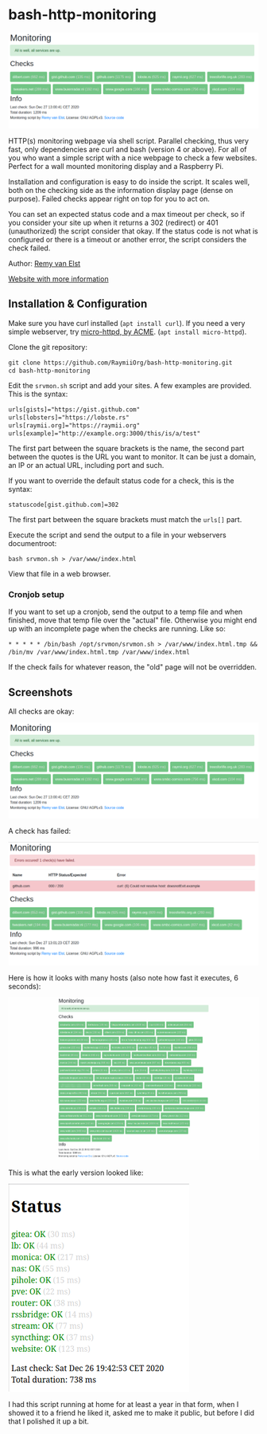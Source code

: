 # bash-http-monitoring

![all is well image][1]

HTTP(s) monitoring webpage via shell script. Parallel checking, thus very fast, only dependencies are
curl and bash (version 4 or above). For all of you who want a simple script with a nice webpage to check
a few websites. Perfect for a wall mounted monitoring display and a Raspberry Pi.

Installation and configuration is easy to do inside the script. It scales well, both on the checking side
as the information display page (dense on purpose). Failed checks appear right on top for you to act on.

You can set an expected status code and a max timeout per check, so if you consider your site up when
it returns a 302 (redirect) or 401 (unauthorized) the script consider that okay. If the status code
is not what is configured or there is a timeout or another error, the script considers the check failed.

Author: [Remy van Elst][6]

[Website with more information][8]

## Installation & Configuration

Make sure you have curl installed (`apt install curl`). If you need a very simple webserver, try [micro-httpd, by ACME][5]. (`apt install micro-httpd`).

Clone the git repository:

	git clone https://github.com/RaymiiOrg/bash-http-monitoring.git
	cd bash-http-monitoring

Edit the `srvmon.sh` script and add your sites. A few examples are provided. This is the syntax:

	urls[gists]="https://gist.github.com"
	urls[lobsters]="https://lobste.rs"
	urls[raymii.org]="https://raymii.org"
	urls[example]="http://example.org:3000/this/is/a/test"

The first part between the square brackets is the name, the second part between the quotes is the URL you want
to monitor. It can be just a domain, an IP or an actual URL, including port and such.

If you want to override the default status code for a check, this is the syntax:

	statuscode[gist.github.com]=302

The first part between the square brackets must match the `urls[]` part.

Execute the script and send the output to a file in your webservers documentroot:

	bash srvmon.sh > /var/www/index.html

View that file in a web browser.

### Cronjob setup

If you want to set up a cronjob, send the output to a temp file and when finished, move that temp
file over the "actual" file. Otherwise you might end up with an incomplete page when the checks are 
running. Like so:

	* * * * * /bin/bash /opt/srvmon/srvmon.sh > /var/www/index.html.tmp && /bin/mv /var/www/index.html.tmp /var/www/index.html

If the check fails for whatever reason, the "old" page will not be overridden.


## Screenshots 

All checks are okay:

![all is well image][1]

A check has failed:

![failed checks][2]

Here is how it looks with many hosts (also note how fast it executes, 6 seconds):

![many hosts][4]

This is what the early version looked like:

![beta][3]

I had this script running at home for at least a year in that form, when I showed it to a friend he liked it, 
asked me to make it public, but before I did that I polished it up a bit.


[1]: screenshots/okay.png
[2]: screenshots/fail.png
[3]: screenshots/firstVersion.png
[4]: screenshots/many.png
[5]: https://acme.com/software/micro_httpd/
[6]: https://raymii.org
[8]: https://raymii.org/s/software/Bash_HTTP_Monitoring_Dashboard.html